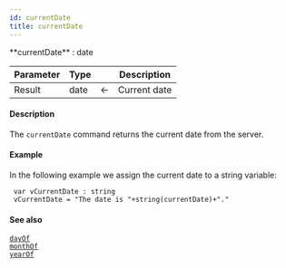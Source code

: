 ```yaml
---
id: currentDate
title: currentDate
---
```



<!-- REF #_command_.currentDate.Syntax -->**currentDate** : date<!-- END REF -->


<!-- REF #_command_.currentDate.Params -->
|Parameter|Type||Description|
|---------|--- |:---:|------|
|Result|date|<-|Current date|
<!-- END REF -->

#### Description

The `currentDate` command <!-- REF #_command_.currentDate.Summary -->returns the current date from the server<!-- END REF -->.


#### Example

In the following example we assign the current date to a string variable:

```qs
 var vCurrentDate : string
 vCurrentDate = "The date is "+string(currentDate)+"."

```

#### See also

[`dayOf`](#dayof)<br/>
[`monthOf`](#monthof)<br/>
[`yearOf`](#yearof)
